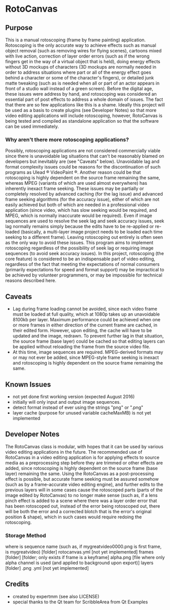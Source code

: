 # RotoCanvas

## Purpose
This is a manual rotoscoping (frame by frame painting) application. Rotoscoping is the only accurate way to achieve effects such as manual object removal (such as removing wires for flying scenes), cartoons mixed with live action, correction of layer order errors (such as if the wrong fingers get in the way of a virtual object that is held), doing energy effects without 3D mockups of characters (3D mockups are normally needed in order to address situations where part or all of the energy effect goes behind a character or some of the character's fingers), or detailed junk matte tweaking (such as is needed when all or part of an actor appears in front of a studio wall instead of a green screen). Before the digital age, these issues were address by hand, and rotoscoping was considered an essential part of post effects to address a whole domain of issues. The fact that there are so few applications like this is a shame. Ideally this project will be used as a basis to create plugins (see Developer Notes) so that more video editing applications will include rotoscoping, however, RotoCanvas is being tested and compiled as standalone application so that the software can be used immediately.

### Why aren't there more rotoscoping applications?
Possibly, rotoscoping applications are not considered commercially viable since there is unavoidable lag situations that can't be reasonably blamed on developers but inevitably are (see "Caveats" below). Unavoidable lag and format complexity issues could be reasons for the discontinuation of such programs as Ulead &reg; VideoPaint &#174;. Another reason could be that rotoscoping is highly dependent on the source frame remaining the same, whereas MPEG (variants of which are used almost everywhere) has inherently inexact frame seeking. These issues may be partially or completely resolved by advanced caching (for the lag issue) and advanced frame seeking algorithms (for the accuracy issue), either of which are not easily achieved but both of which are needed in a professional video application (since video, which has slow seeking would be required, and MPEG, which is normally inaccurate would be required). Even if image sequences are used to resolve the seek lag and seek accuracy issues, seek lag normally remains simply because the edits have to be re-applied or re-loaded (basically, a multi-layer image project needs to be loaded each time seeking to a different frame). Leaving rotoscoping out entirely is often seen as the only way to avoid these issues. This program aims to implement rotoscoping regardless of the possibility of seek lag or requiring image sequences (to avoid seek accuracy issues). In this project, rotoscoping (the core feature) is considered to be an indispensable part of video editing, regardless of the fact that meeting the expectations of normal consumers (primarily expectations for speed and format support) may be impractical to be achieved by volunteer programmers, or may be impossible for technical reasons described here. 

## Caveats
* Lag during frame loading cannot be avoided, since each video frame must be loaded at full quality, which at 1080p takes up an unavoidable 8100kb per layer. Maximum performance could be achieved when one or more frames in either direction of the current frame are cached, in their edited form. However, upon editing, the cache will have to be updated and the image, redrawn. To prevent further lag in that situation, the source frame (base layer) could be cached so that editing layers can be applied without reloading the frame from the source video file.
* At this time, image sequences are required. MPEG-derived formats may or may not ever be added, since MPEG-style frame seeking is inexact and rotoscoping is highly dependent on the source frame remaining the same.

## Known Issues
* not yet done first working version (expected August 2016)
* initially will only input and output image sequences.
* detect format instead of ever using the strings "png" or ".png"
* layer cache (purpose for unused variable cacheMaxMB) is not yet implemented

## Developer Notes
The RotoCanvas class is modular, with hopes that it can be used by various video editing applications in the future. The recommended use of RotoCanvas in a video editing application is for applying effects to source media as a preprocessing step before they are trimmed or other effects are added, since rotoscoping is highly dependent on the source frame (base layer) remaining the same.  Using the RotoCanvas as a post-processing effect is possible, but accurate frame seeking must be assured somehow (such as by a frame-accurate video editing engine), and further edits to the previous layers will in some cases cause the rotoscoped parts (parts of the image edited by RotoCanvas) to no longer make sense (such as, if a lens pinch effect is added to a scene where there was a layer order error that has been rotoscoped out, instead of the error being rotoscoped out, there will be both the error and a corrected blotch that is the error's original position & shape), which in such cases would require redoing the rotoscoping.

### Storage Method
where <sequenceName> is sequence name (such as, if mygreatvideo0000.png is first frame, <sequenceName> is mygreatvideo)
<sequenceName> [folder]
	rotocanvas.yml [not yet implemented]
	frames [folder]
		<frameNumber> [folder; only exists if frame is a keyframe]
			alpha.png [file where only alpha channel is used (and applied to background upon export)]
			layers [folder]
				<layerNumber>.png
				<layerNumber>.yml [not yet implemented]
				
## Credits
* created by expertmm (see also LICENSE)
* special thanks to the Qt team for ScribbleArea from Qt Examples